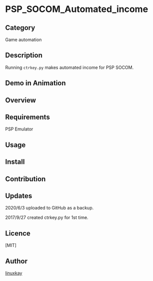 #  PSP_SOCOM_Automated_income

## Category

Game automation

## Description

Running `ctrkey.py` makes automated income for PSP SOCOM.


## Demo in Animation

## Overview

## Requirements

PSP Emulator


## Usage

## Install

## Contribution

## Updates

2020/6/3 uploaded to GitHub as a backup.

2017/9/27 created ctrkey.py for 1st time.

## Licence
[MIT]

## Author

[linuxkay](https://github.com/linuxkay)
